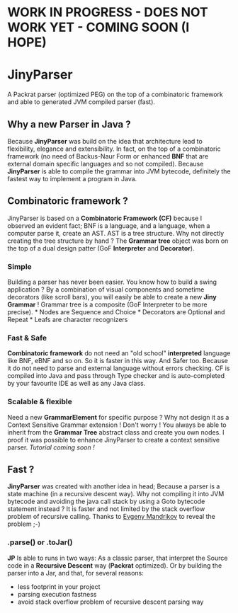 # WORK IN PROGRESS - DOES NOT WORK YET - COMING SOON (I HOPE)

# JinyParser

A Packrat parser (optimized PEG) on the top of a combinatoric framework and able to generated JVM compiled parser (fast).

## Why a new Parser in Java ?

Because **JinyParser** was build on the idea that architecture lead to flexibility, elegance and extensibility. In fact, on the top of a combinatoric framework (no need of Backus-Naur Form or enhanced **BNF** that are external domain specific languages and so not compiled).
Because **JinyParser** is able to compile the grammar into JVM bytecode, definitely the fastest way to implement a program in Java.

## Combinatoric framework ?
JinyParser is based on a **Combinatoric Framework (CF)** because I observed an evident fact; BNF is a language, and a language, when a computer parse it, create an AST. AST is a tree structure. Why not directly creating the tree structure by hand ? The **Grammar tree** object was born on the top of a dual design patter (GoF **Interpreter** and **Decorator**).

### Simple
Building a parser has never been easier.
You know how to build a swing application ? By a combination of visual components and sometime decorators (like scroll bars), you will easily be able to create a new **Jiny Grammar** !
Grammar tree is a composite (GoF Interpreter to be more precise).
	* Nodes are Sequence and Choice
	* Decorators are Optional and Repeat
	* Leafs are character recognizers

### Fast & Safe
**Combinatoric framework** do not need an "old school" **interpreted** language like BNF, eBNF and so on.
So it is faster in this way. And Safer too. Because it do not need to parse and external language without errors checking. CF is compiled into Java and pass through Type checker and is auto-completed by your favourite IDE as well as any Java class.

### Scalable & flexible
Need a new **GrammarElement** for specific purpose ? Why not design it as a Context Sensitive Grammar extension ! Don't worry ! You always be able to inherit from the **Grammar Tree** abstract class and create you own nodes. I proof it was possible to enhance JinyParser to create a context sensitive parser. *Tutorial coming soon !*

## Fast ?
**JinyParser** was created with another idea in head; Because a parser is a state machine (in a recursive descent way). Why not compiling it into JVM bytecode and avoiding the java call stack by using a Goto bytecode statement instead ?
It is faster and not limited by the stack overflow problem of recursive calling. Thanks to [Evgeny Mandrikov](https://github.com/Godin) to reveal the problem ;-)

### .parse() or .toJar()
**JP** Is able to runs in two ways:
As a classic parser, that interpret the Source code in a **Recursive Descent** way (**Packrat** optimized).
Or by building the parser into a Jar, and that, for several reasons:
  * less footprint in your project
  * parsing execution fastness
  * avoid stack overflow problem of recursive descent parsing way
